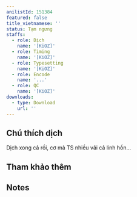 ```yaml
---
anilistId: 151384
featured: false
title_vietnamese: ''
status: Tạm ngưng
staffs:
  - role: Dịch
    name: '[KiOZ]'
  - role: Timing
    name: '[KiOZ]'
  - role: Typesetting
    name: '[KiOZ]'
  - role: Encode
    name: '...'
  - role: QC
    name: '[KiOZ]'
downloads:
  - type: Download
    url: ''
---
```


## Chú thích dịch

Dịch xong cả rồi, cơ mà TS nhiều vãi cả linh hồn...

## Tham khảo thêm

## Notes

